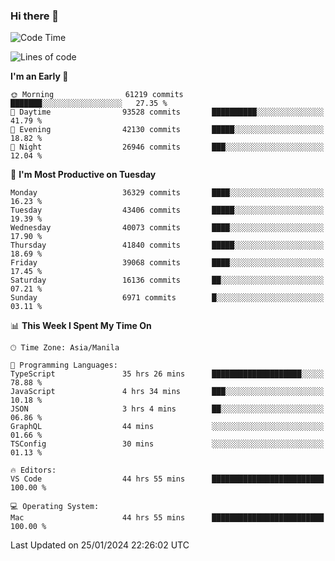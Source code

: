 ### Hi there 👋

<!--START_SECTION:waka-->
![Code Time](http://img.shields.io/badge/Code%20Time-4%2C795%20hrs%2045%20mins-blue)

![Lines of code](https://img.shields.io/badge/From%20Hello%20World%20I%27ve%20Written-105.5%20million%20lines%20of%20code-blue)

**I'm an Early 🐤** 

```text
🌞 Morning                61219 commits       ███████░░░░░░░░░░░░░░░░░░   27.35 % 
🌆 Daytime                93528 commits       ██████████░░░░░░░░░░░░░░░   41.79 % 
🌃 Evening                42130 commits       █████░░░░░░░░░░░░░░░░░░░░   18.82 % 
🌙 Night                  26946 commits       ███░░░░░░░░░░░░░░░░░░░░░░   12.04 % 
```
📅 **I'm Most Productive on Tuesday** 

```text
Monday                   36329 commits       ████░░░░░░░░░░░░░░░░░░░░░   16.23 % 
Tuesday                  43406 commits       █████░░░░░░░░░░░░░░░░░░░░   19.39 % 
Wednesday                40073 commits       ████░░░░░░░░░░░░░░░░░░░░░   17.90 % 
Thursday                 41840 commits       █████░░░░░░░░░░░░░░░░░░░░   18.69 % 
Friday                   39068 commits       ████░░░░░░░░░░░░░░░░░░░░░   17.45 % 
Saturday                 16136 commits       ██░░░░░░░░░░░░░░░░░░░░░░░   07.21 % 
Sunday                   6971 commits        █░░░░░░░░░░░░░░░░░░░░░░░░   03.11 % 
```


📊 **This Week I Spent My Time On** 

```text
🕑︎ Time Zone: Asia/Manila

💬 Programming Languages: 
TypeScript               35 hrs 26 mins      ████████████████████░░░░░   78.88 % 
JavaScript               4 hrs 34 mins       ███░░░░░░░░░░░░░░░░░░░░░░   10.18 % 
JSON                     3 hrs 4 mins        ██░░░░░░░░░░░░░░░░░░░░░░░   06.86 % 
GraphQL                  44 mins             ░░░░░░░░░░░░░░░░░░░░░░░░░   01.66 % 
TSConfig                 30 mins             ░░░░░░░░░░░░░░░░░░░░░░░░░   01.13 % 

🔥 Editors: 
VS Code                  44 hrs 55 mins      █████████████████████████   100.00 % 

💻 Operating System: 
Mac                      44 hrs 55 mins      █████████████████████████   100.00 % 
```


 Last Updated on 25/01/2024 22:26:02 UTC
<!--END_SECTION:waka-->


<!--
**rad182/rad182** is a ✨ _special_ ✨ repository because its `README.md` (this file) appears on your GitHub profile.

Here are some ideas to get you started:

- 🔭 I’m currently working on ...
- 🌱 I’m currently learning ...
- 👯 I’m looking to collaborate on ...
- 🤔 I’m looking for help with ...
- 💬 Ask me about ...
- 📫 How to reach me: ...
- 😄 Pronouns: ...
- ⚡ Fun fact: ...
-->
